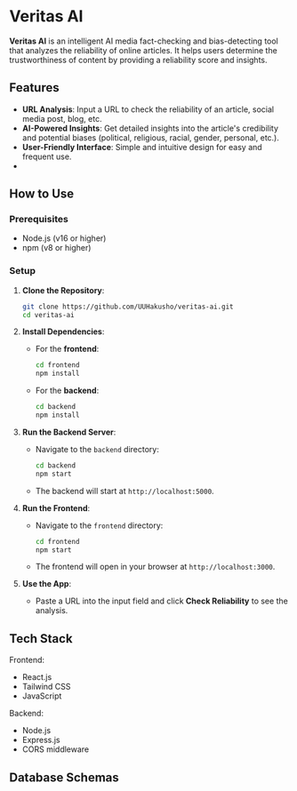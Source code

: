 # Veritas AI

**Veritas AI** is an intelligent AI media fact-checking and bias-detecting tool that analyzes the reliability of online articles. It helps users determine the trustworthiness of content by providing a reliability score and insights. 

## Features
- **URL Analysis**: Input a URL to check the reliability of an article, social media post, blog, etc.
- **AI-Powered Insights**: Get detailed insights into the article's credibility and potential biases (political, religious, racial, gender, personal, etc.).
- **User-Friendly Interface**: Simple and intuitive design for easy and frequent use.
- 
## How to Use

### Prerequisites
- Node.js (v16 or higher)
- npm (v8 or higher)

### Setup

1. **Clone the Repository**:
   ```bash
   git clone https://github.com/UUHakusho/veritas-ai.git
   cd veritas-ai
   ```

2. **Install Dependencies**:
   - For the **frontend**:
     ```bash
     cd frontend
     npm install
     ```
   - For the **backend**:
     ```bash
     cd backend
     npm install
     ```

3. **Run the Backend Server**:
   - Navigate to the `backend` directory:
     ```bash
     cd backend
     npm start
     ```
   - The backend will start at `http://localhost:5000`.

4. **Run the Frontend**:
   - Navigate to the `frontend` directory:
     ```bash
     cd frontend
     npm start
     ```
   - The frontend will open in your browser at `http://localhost:3000`.

5. **Use the App**:
   - Paste a URL into the input field and click **Check Reliability** to see the analysis.

## Tech Stack

Frontend:
- React.js
- Tailwind CSS
- JavaScript

Backend:
- Node.js
- Express.js
- CORS middleware

## Database Schemas
